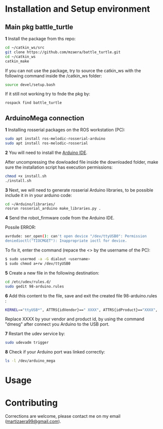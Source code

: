 # Installation and Setup environment

## Main pkg battle_turtle

**1** Install the package from ths repo:

```bash
cd ~/catkin_ws/src
git clone https://github.com/mzaera/battle_turtle.git
cd ~/catkin_ws
catkin_make
```
If you can not use the package, try to source the catkin_ws with the following command inside the /catkin_ws folder:
 
```bash
source devel/setup.bash
```
If it still not working try to fnde the pkg by:
```bash
rospack find battle_turtle
```
## ArduinoMega connection

**1** Installing rosserial packages on the ROS workstation
(PC):

```bash
sudo apt install ros-melodic-rosserial-arduino
sudo apt install ros-melodic-rosserial
```

**2** You will need to install the [Arduino IDE](https://www.arduino.cc/en/software).

After uncompressing the dowloaded file inside the downloaded folder, make sure the installation script has execution permissions:

```bash
chmod +x install.sh
./install.sh
```
**3** Next, we will need to generate rosserial Arduino
libraries, to be possible include it in in your arduino code:

```bash
cd ~/Arduino/libraries/
rosrun rosserial_arduino make_libraries.py .
```

**4** Send the robot_firmware code from the Arduino IDE.

Possile ERROR:

```bash
avrdude: ser_open(): can't open device "/dev/ttyUSB0": Permission 
deniedioctl("TIOCMGET"): Inappropriate ioctl for device.
```
To fix it, enter the command (repace the <> by the username of the PC):

```bash
$ sudo usermod -a -G dialout <username>
$ sudo chmod a+rw /dev/ttyUSB0
```

**5** Create a new file in the following destination:

```bash
cd /etc/udev/rules.d/
sudo gedit 98-arduino.rules
```
**6** Add this content to the file, save and exit the created file 98-arduino.rules :

```bash
KERNEL=="ttyUSB*", ATTRS{idVendor}==" XXXX", ATTRS{idProduct}=="XXXX", MODE="0777", SYMLINK+="arduino_mega", GROUP="dialout"
```

Replace XXXX by your vendor and product id, by using the command "dmesg" after connect you Arduino to the USB port.

**7** Restart the udev service by:

```bash
sudo udevadm trigger
```

**8** Check if your Arduino port was linked correctly:

```bash
ls -l /dev/arduino_mega
```


# Usage



# Contributing
Corrections are welcome, please contact me on my email (martizaera99@gmail.com).





